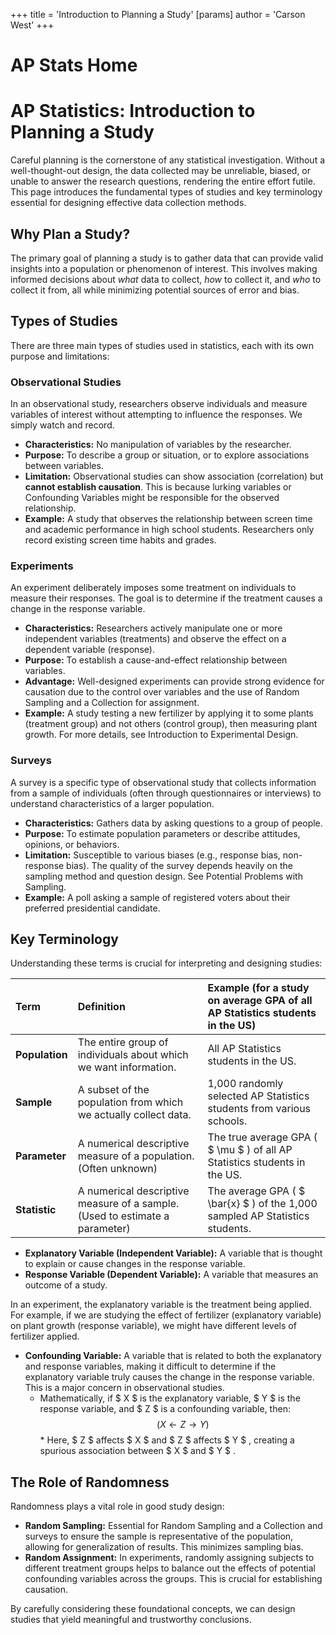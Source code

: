 +++
 title = 'Introduction to Planning a Study'
[params]
	author = 'Carson West'
+++
# AP Stats Home
# AP Statistics: Introduction to Planning a Study

Careful planning is the cornerstone of any statistical investigation. Without a well-thought-out design, the data collected may be unreliable, biased, or unable to answer the research questions, rendering the entire effort futile. This page introduces the fundamental types of studies and key terminology essential for designing effective data collection methods.

## Why Plan a Study?

The primary goal of planning a study is to gather data that can provide valid insights into a population or phenomenon of interest. This involves making informed decisions about *what* data to collect, *how* to collect it, and *who* to collect it from, all while minimizing potential sources of error and bias.

## Types of Studies

There are three main types of studies used in statistics, each with its own purpose and limitations:

### Observational Studies

In an observational study, researchers observe individuals and measure variables of interest without attempting to influence the responses. We simply watch and record.

*   **Characteristics:** No manipulation of variables by the researcher.
*   **Purpose:** To describe a group or situation, or to explore associations between variables.
*   **Limitation:** Observational studies can show association (correlation) but **cannot establish causation**. This is because lurking variables or Confounding Variables might be responsible for the observed relationship.
*   **Example:** A study that observes the relationship between screen time and academic performance in high school students. Researchers only record existing screen time habits and grades.

### Experiments

An experiment deliberately imposes some treatment on individuals to measure their responses. The goal is to determine if the treatment causes a change in the response variable.

*   **Characteristics:** Researchers actively manipulate one or more independent variables (treatments) and observe the effect on a dependent variable (response).
*   **Purpose:** To establish a cause-and-effect relationship between variables.
*   **Advantage:** Well-designed experiments can provide strong evidence for causation due to the control over variables and the use of Random Sampling and a Collection for assignment.
*   **Example:** A study testing a new fertilizer by applying it to some plants (treatment group) and not others (control group), then measuring plant growth. For more details, see Introduction to Experimental Design.

### Surveys

A survey is a specific type of observational study that collects information from a sample of individuals (often through questionnaires or interviews) to understand characteristics of a larger population.

*   **Characteristics:** Gathers data by asking questions to a group of people.
*   **Purpose:** To estimate population parameters or describe attitudes, opinions, or behaviors.
*   **Limitation:** Susceptible to various biases (e.g., response bias, non-response bias). The quality of the survey depends heavily on the sampling method and question design. See Potential Problems with Sampling.
*   **Example:** A poll asking a sample of registered voters about their preferred presidential candidate.

## Key Terminology

Understanding these terms is crucial for interpreting and designing studies:

| Term          | Definition                                                                        | Example (for a study on average GPA of all AP Statistics students in the US) |
| :------------ | :-------------------------------------------------------------------------------- | :-------------------------------------------------------------------------- |
| **Population**    | The entire group of individuals about which we want information.                   | All AP Statistics students in the US.                                       |
| **Sample**      | A subset of the population from which we actually collect data.                     | 1,000 randomly selected AP Statistics students from various schools.        |
| **Parameter**   | A numerical descriptive measure of a population. (Often unknown)                    | The true average GPA ( $ \mu $ ) of all AP Statistics students in the US.       |
| **Statistic**   | A numerical descriptive measure of a sample. (Used to estimate a parameter)        | The average GPA ( $ \bar{x} $ ) of the 1,000 sampled AP Statistics students.    |

*   **Explanatory Variable (Independent Variable):** A variable that is thought to explain or cause changes in the response variable.
*   **Response Variable (Dependent Variable):** A variable that measures an outcome of a study.

In an experiment, the explanatory variable is the treatment being applied. For example, if we are studying the effect of fertilizer (explanatory variable) on plant growth (response variable), we might have different levels of fertilizer applied.

*   **Confounding Variable:** A variable that is related to both the explanatory and response variables, making it difficult to determine if the explanatory variable truly causes the change in the response variable. This is a major concern in observational studies.
    *   Mathematically, if  $ X $  is the explanatory variable,  $ Y $  is the response variable, and  $ Z $  is a confounding variable, then:
         $$ (X \leftarrow Z \rightarrow Y) $$      *   Here,  $ Z $  affects  $ X $  and  $ Z $  affects  $ Y $ , creating a spurious association between  $ X $  and  $ Y $ .

## The Role of Randomness

Randomness plays a vital role in good study design:

*   **Random Sampling:** Essential for Random Sampling and a Collection and surveys to ensure the sample is representative of the population, allowing for generalization of results. This minimizes sampling bias.
*   **Random Assignment:** In experiments, randomly assigning subjects to different treatment groups helps to balance out the effects of potential confounding variables across the groups. This is crucial for establishing causation.

By carefully considering these foundational concepts, we can design studies that yield meaningful and trustworthy conclusions.